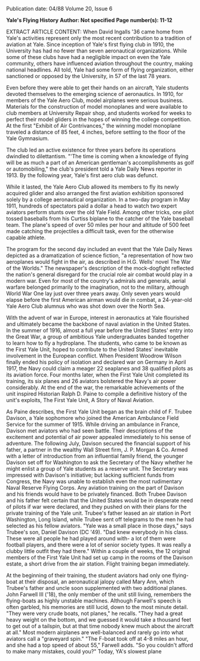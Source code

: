 Publication date: 04/88
Volume 20, Issue 6

**Yale's Flying History**
**Author: Not specified**
**Page number(s): 11-12**

EXTRACT ARTICLE CONTENT:
When David Ingalls '36 came home from Yale's activities represent only the most recent contribution to a tradition of aviation at Yale.  Since inception of Yale's first flying club in 1910, the University has had no fewer than seven aeronautical organizations. While some of these clubs have had a negligible impact on even the Yale community, others have influenced aviation throughout the country, making national headlines. All told, Yale had some form of flying organization, either sanctioned or opposed by the University, in 57 of the last 78 years.


Even before they were able to get their hands on an aircraft, Yale students devoted themselves to the emerging science of aeronautics. In 1910, for members of the Yale Aero Club, model airplanes were serious business. Materials for the construction of model monoplanes and were available to club members at University Repair shop, and students worked for weeks to perfect their model gliders in the hopes of winning the college competition. At the first "Exhibit of Air Contrivances," the winning model monoplane traveled a distance of 85 feet, 4 inches, before settling to the floor of the Yale Gymnasium.

The club led an active existence for three years before its operations dwindled to dilettantism. "'The time is coming when a knowledge of flying will be as much a part of an American gentleman's accomplishments as golf or automobiling," the club's president told a Yale Daily News reporter in 1913. By the following year, Yale's first aero club was defunct.


While it lasted, the Yale Aero Club allowed its members to fly its newly acquired glider and also arranged the first aviation exhibition sponsored solely by a college aeronautical organization. In a two-day program in May 1911, hundreds of spectators paid a dollar a head to watch two expert aviators perform stunts over the old Yale Field. Among other tricks, one pilot tossed baseballs from his Curtiss biplane to the catcher of the Yale baseball team. The plane's speed of over 50 miles per hour and altitude of 500 feet made catching the projectiles a difficult task, even for the otherwise capable athlete.

The program for the second day included an event that the Yale Daily News depicted as a dramatization of science fiction, "a representation of how two aeroplanes would fight in the air, as described in H.G. Wells' novel The War of the Worlds." The newspaper's description of the mock-dogfight reflected the nation's general disregard for the crucial role air combat would play in a modern war. Even for most of the country's admirals and generals, aerial warfare belonged primarily to the imagination, not to the military, although World War One lay just over three years away. Only seven years would elapse before the first American airman would die in combat, a 24-year-old Yale Aero Club alumnus who was shot down over the North Sea.


With the advent of war in Europe, interest in aeronautics at Yale flourished and ultimately became the backbone of naval aviation in the United States. In the summer of 1916, almost a full year before the United States' entry into the Great War, a group of ambitious Yale undergraduates banded together to learn how to fly a hydroplane. The students, who came to be known as the First Yale Unit, hoped to contribute to the United States' inevitable involvement in the European conflict. When President Woodrow Wilson finally ended his policy of isolation and declared war on Germany in April 1917, the Navy could claim a meager 22 seaplanes and 38 qualified pilots as its aviation force. Four months later, when the First Yale Unit completed its training, its six planes and 26 aviators bolstered the Navy's air power considerably. At the end of the war, the remarkable achievements of the unit inspired Historian Ralph D. Paine to compile a definitive history of the unit's exploits, The First Yale Unit, A Story of Naval Aviation.


As Paine describes, the First Yale Unit began as the brain child of F. Trubee Davison, a Yale sophomore who joined the American Ambulance Field Service for the summer of 1915. While driving an ambulance in France, Davison met aviators who had seen battle. Their descriptions of the excitement and potential of air power appealed immediately to his sense of adventure. The following July, Davison secured the financial support of his father, a partner in the wealthy Wall Street firm, J. P. Morgan & Co. Armed with a letter of introduction from an influential family friend, the younger Davison set off for Washington to ask the Secretary of the Navy whether he might enlist a group of Yale students as a reserve unit. The Secretary was impressed with Davison's initiative; but lacking sufficient funds from Congress, the Navy was unable to establish even the most rudimentary Naval Reserve Flying Corps. Any aviation training on the part of Davison and his friends would have to be privately financed. Both Trubee Davison and his father felt certain that the United States would be in desperate need of pilots if war were declared, and they pushed on with their plans for the private training of the Yale unit. Trubee's father leased an air station in Port Washington, Long Island, while Trubee sent off telegrams to the men he had selected as his fellow aviators. "Yale was a small place in those days," says Trubee's son, Daniel Davison (DC '49). "Dad knew everybody in his class. These were all people he had played around with- a lot of them were football players, and there were a lot of senior society types. It was really a clubby little outfit they had there." Within a couple of weeks, the 12 original members of the First Yale Unit had set up camp in the rooms of the Davison estate, a short drive from the air station. Flight training began immediately.


At the beginning of their training, the student aviators had only one flying-boat at their disposal, an aeronautical jalopy called Mary Ann, which Trubee's father and uncle soon supplemented with two additional planes. John Farwell III ('18), the only member of the unit still living, remembers the flying-boats as highly unstable machines. Although Farwell's speech is often garbled, his memories are still lucid, down to the most minute detail. "They were very crude boats, not planes," he recalls. "They had a great heavy weight on the bottom, and we guessed it would take a thousand feet to get out of a tailspin, but at that time nobody knew much about the aircraft at all." Most modern airplanes are well-balanced and rarely go into what aviators call a "graveyard spin." "The F-boat took off at 4-8 miles an hour, and she had a top speed of about 55," Farwell adds. "So you couldn't afford to make many mistakes, could you?" Today, YA's slowest plane
